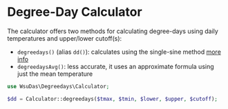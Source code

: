 # Degree-Day Calculator

The calculator offers two methods for calculating degree-days using daily temperatures and upper/lower cutoff(s):
 - `degreedays()` (alias `dd()`): calculates using the single-sine method [more info](http://ipm.ucanr.edu/WEATHER/ddconcepts.html)
 - `degreedaysAvg()`: less accurate, it uses an approximate formula using just the mean temperature

```php
use WsuDas\Degreedays\Calculator;

$dd = Calculator::degreedays($tmax, $tmin, $lower, $upper, $cutoff);
```
